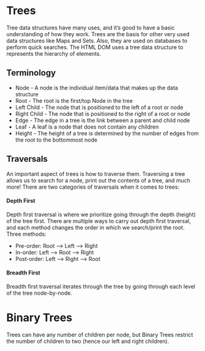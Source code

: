 # Trees
Tree data structures have many uses, and it’s good to have a basic understanding of how they work. Trees are the basis for other very used data structures like Maps and Sets. Also, they are used on databases to perform quick searches. The HTML DOM uses a tree data structure to represents the hierarchy of elements.

## Terminology
- Node - A node is the individual item/data that makes up the data structure
- Root - The root is the first/top Node in the tree
- Left Child - The node that is positioned to the left of a root or node
- Right Child - The node that is positioned to the right of a root or node
- Edge - The edge in a tree is the link between a parent and child node
- Leaf - A leaf is a node that does not contain any children
- Height - The height of a tree is determined by the number of edges from the root to the bottommost node

## Traversals
An important aspect of trees is how to traverse them. Traversing a tree allows us to search for a node, print out the contents of a tree, and much more! There are two categories of traversals when it comes to trees:

#### Depth First 
Depth first traversal is where we prioritize going through the depth (height) of the tree first. There are multiple ways to carry out depth first traversal, and each method changes the order in which we search/print the root.
Three methods:

* Pre-order: Root --> Left --> Right
* In-order: Left --> Root --> Right
* Post-order: Left --> Right --> Root


#### Breadth First
Breadth first traversal iterates through the tree by going through each level of the tree node-by-node.

# Binary Trees
Trees can have any number of children per node, but Binary Trees restrict the number of children to two (hence our left and right children).